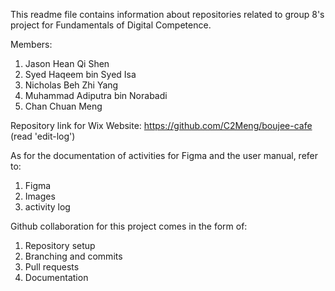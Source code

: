 This readme file contains information about repositories related to group 8's project for Fundamentals of Digital Competence.

Members:
1. Jason Hean Qi Shen
2. Syed Haqeem bin Syed Isa
3. Nicholas Beh Zhi Yang
4. Muhammad Adiputra bin Norabadi
5. Chan Chuan Meng

Repository link for Wix Website:
https://github.com/C2Meng/boujee-cafe (read 'edit-log')

As for the documentation of activities for Figma and the user manual, refer to:
1. Figma
2. Images
3. activity log

Github collaboration for this project comes in the form of:
1. Repository setup
2. Branching and commits
3. Pull requests
4. Documentation






